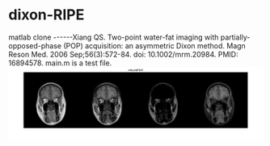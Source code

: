 # dixon-RIPE
matlab clone ------Xiang QS. Two-point water-fat imaging with partially-opposed-phase (POP) acquisition: an asymmetric Dixon method. Magn Reson Med. 2006 Sep;56(3):572-84. doi: 10.1002/mrm.20984. PMID: 16894578.
main.m is a test file.
![image](https://github.com/hzr0071/dixon-RIPE/blob/main/dixon2020.tif)
